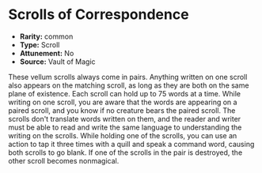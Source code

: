 
# Scrolls of Correspondence

* **Rarity:** common
* **Type:** Scroll
* **Attunement:** No
* **Source:** Vault of Magic


These vellum scrolls always come in pairs. Anything written on one scroll also appears on the matching scroll, as long as they are both on the same plane of existence. Each scroll can hold up to 75 words at a time. While writing on one scroll, you are aware that the words are appearing on a paired scroll, and you know if no creature bears the paired scroll. The scrolls don't translate words written on them, and the reader and writer must be able to read and write the same language to understanding the writing on the scrolls. While holding one of the scrolls, you can use an action to tap it three times with a quill and speak a command word, causing both scrolls to go blank. If one of the scrolls in the pair is destroyed, the other scroll becomes nonmagical.
